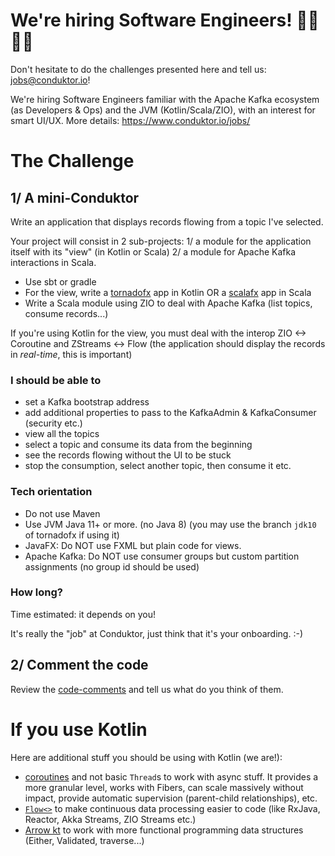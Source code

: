 # We're hiring Software Engineers! 👨‍💻 👩‍💻

Don't hesitate to do the challenges presented here and tell us: jobs@conduktor.io!

We're hiring Software Engineers familiar with the Apache Kafka ecosystem (as Developers & Ops) and the JVM (Kotlin/Scala/ZIO), with an interest for smart UI/UX. More details: https://www.conduktor.io/jobs/

# The Challenge

## 1/ A mini-Conduktor

Write an application that displays records flowing from a topic I've selected.

Your project will consist in 2 sub-projects:
1/ a module for the application itself with its "view" (in Kotlin or Scala)
2/ a module for Apache Kafka interactions in Scala.

- Use sbt or gradle
- For the view, write a [tornadofx](https://github.com/edvin/tornadofx) app in Kotlin OR a [scalafx](https://www.scalafx.org/) app in Scala
- Write a Scala module using ZIO to deal with Apache Kafka (list topics, consume records...)

If you're using Kotlin for the view, you must deal with the interop ZIO <-> Coroutine and ZStreams <-> Flow (the application should display the records in *real-time*, this is important)

### I should be able to

- set a Kafka bootstrap address
- add additional properties to pass to the KafkaAdmin & KafkaConsumer (security etc.)
- view all the topics
- select a topic and consume its data from the beginning
- see the records flowing without the UI to be stuck
- stop the consumption, select another topic, then consume it etc.

### Tech orientation

- Do not use Maven
- Use JVM Java 11+ or more. (no Java 8) (you may use the branch `jdk10` of tornadofx if using it)
- JavaFX: Do NOT use FXML but plain code for views.
- Apache Kafka: Do NOT use consumer groups but custom partition assignments (no group id should be used)

### How long?

Time estimated: it depends on you!

It's really the "job" at Conduktor, just think that it's your onboarding. :-)

## 2/ Comment the code

Review the [code-comments](https://github.com/conduktor/conduktor-coding-challenge/tree/main/software-engineers/code-comments) and tell us what do you think of them.

# If you use Kotlin

Here are additional stuff you should be using with Kotlin (we are!):

- [coroutines](https://kotlinlang.org/docs/reference/coroutines-overview.html) and not basic `Thread`s to work with async stuff. It provides a more granular level, works with Fibers, can scale massively without impact, provide automatic supervision (parent-child relationships), etc.
- [`Flow<>`](https://kotlinlang.org/docs/reference/coroutines/flow.html) to make continuous data processing easier to code (like RxJava, Reactor, Akka Streams, ZIO Streams etc.)
- [Arrow kt](https://arrow-kt.io/) to work with more functional programming data structures (Either, Validated, traverse...)



